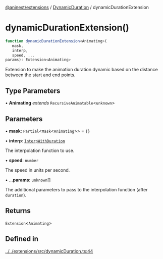 [@aninest/extensions](../../index.md) / [DynamicDuration](../index.md) / dynamicDurationExtension

# dynamicDurationExtension()

```ts
function dynamicDurationExtension<Animating>(
   mask, 
   interp, 
   speed, ...
params): Extension<Animating>
```

Extension to make the animation duration dynamic based on
the distance between the start and end points.

## Type Parameters

• **Animating** *extends* `RecursiveAnimatable`\<`unknown`\>

## Parameters

• **mask**: `Partial`\<`Mask`\<`Animating`\>\> = `{}`

• **interp**: [`InterpWithDuration`](../type-aliases/InterpWithDuration.md)

The interpolation function to use.

• **speed**: `number`

The speed in units per second.

• ...**params**: `unknown`[]

The additional parameters to pass to the interpolation
function (after `duration`).

## Returns

`Extension`\<`Animating`\>

## Defined in

[../../extensions/src/dynamicDuration.ts:44](https://github.com/zphrs/aninest/blob/8c5d5cec878cb0688cbcb852e4de66105e356f88/extensions/src/dynamicDuration.ts#L44)
